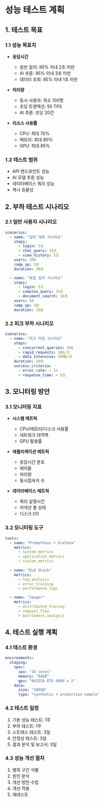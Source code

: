 # 성능 테스트 계획

## 1. 테스트 목표
### 1.1 성능 목표치
- **응답시간**
  - 일반 질의: 95% 이내 2초 미만
  - AI 추론: 95% 이내 3초 미만
  - 데이터 조회: 95% 이내 1초 미만

- **처리량**
  - 동시 사용자: 최소 100명
  - 초당 트랜잭션: 50 TPS
  - AI 추론: 초당 20건

- **리소스 사용률**
  - CPU: 최대 70%
  - 메모리: 최대 80%
  - GPU: 최대 85%

### 1.2 테스트 범위
- API 엔드포인트 성능
- AI 모델 추론 성능
- 데이터베이스 쿼리 성능
- 캐시 효율성

## 2. 부하 테스트 시나리오

### 2.1 일반 사용자 시나리오
```yaml
scenarios:
  - name: "일반 대화 시나리오"
    steps:
      - login: 5초
      - chat_query: 10초
      - view_history: 5초
    users: 100
    ramp_up: 5분
    duration: 30분

  - name: "복잡 질의 시나리오"
    steps:
      - login: 5초
      - complex_query: 15초
      - document_search: 10초
    users: 50
    ramp_up: 3분
    duration: 20분
```

### 2.2 피크 부하 시나리오
```yaml
scenarios:
  - name: "피크 타임 시나리오"
    steps:
      - concurrent_queries: 200
      - rapid_requests: 100/초
      - data_intensive: 50MB/초
    duration: 10분
    success_criteria:
      - error_rate: < 1%
      - response_time: < 5초
```

## 3. 모니터링 방안

### 3.1 모니터링 지표
- **시스템 메트릭**
  - CPU/메모리/디스크 사용률
  - 네트워크 대역폭
  - GPU 활용률

- **애플리케이션 메트릭**
  - 응답시간 분포
  - 에러율
  - 처리량
  - 동시접속자 수

- **데이터베이스 메트릭**
  - 쿼리 실행시간
  - 커넥션 풀 상태
  - 디스크 I/O

### 3.2 모니터링 도구
```yaml
tools:
  - name: "Prometheus + Grafana"
    metrics:
      - system_metrics
      - application_metrics
      - custom_metrics
    
  - name: "ELK Stack"
    metrics:
      - log_analysis
      - error_tracking
      - performance_logs

  - name: "Jaeger"
    metrics:
      - distributed_tracing
      - request_flow
      - bottleneck_analysis
```

## 4. 테스트 실행 계획

### 4.1 테스트 환경
```yaml
environments:
  staging:
    spec:
      cpu: "16 cores"
      memory: "64GB"
      gpu: "NVIDIA RTX 4000 x 2"
    data:
      size: "100GB"
      type: "synthetic + production sample"
```

### 4.2 테스트 일정
1. 기본 성능 테스트: 1주
2. 부하 테스트: 1주
3. 스트레스 테스트: 3일
4. 안정성 테스트: 3일
5. 결과 분석 및 보고서: 3일

### 4.3 성능 개선 절차
1. 병목 구간 식별
2. 원인 분석
3. 개선 방안 수립
4. 개선 적용
5. 재테스트 